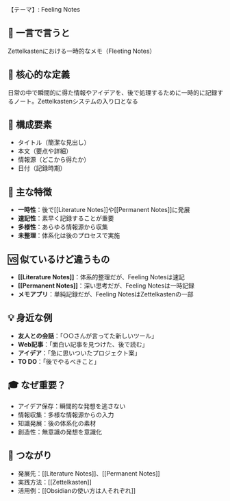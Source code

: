 【テーマ】: Feeling Notes

## 📝 一言で言うと
Zettelkastenにおける一時的なメモ（Fleeting Notes）

## 🎯 核心的な定義
日常の中で瞬間的に得た情報やアイデアを、後で処理するために一時的に記録するノート。Zettelkastenシステムの入り口となる

## 🔗 構成要素
- タイトル（簡潔な見出し）
- 本文（要点や詳細）
- 情報源（どこから得たか）
- 日付（記録時期）

## 🌟 主な特徴
- **一時性**：後で[[Literature Notes]]や[[Permanent Notes]]に発展
- **速記性**：素早く記録することが重要
- **多様性**：あらゆる情報源から収集
- **未整理**：体系化は後のプロセスで実施

## 🆚 似ているけど違うもの
- **[[Literature Notes]]**：体系的整理だが、Feeling Notesは速記
- **[[Permanent Notes]]**：深い思考だが、Feeling Notesは一時記録
- **メモアプリ**：単純記録だが、Feeling NotesはZettelkastenの一部

## 💡 身近な例
- **友人との会話**：「○○さんが言ってた新しいツール」
- **Web記事**：「面白い記事を見つけた、後で読む」
- **アイデア**：「急に思いついたプロジェクト案」
- **TO DO**：「後でやるべきこと」

## 🎓 なぜ重要？
- アイデア保存：瞬間的な発想を逃さない
- 情報収集：多様な情報源からの入力
- 知識発展：後の体系化の素材
- 創造性：無意識の発想を意識化

## 🔄 つながり
- 発展先：[[Literature Notes]]、[[Permanent Notes]]
- 実践方法：[[Zettelkasten]]
- 活用例：[[Obsidianの使い方は人それぞれ]]